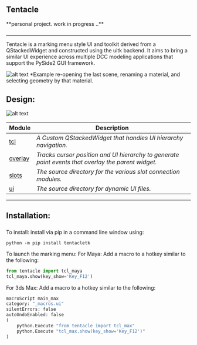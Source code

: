 ## Tentacle

\*\*personal project. work in progress ..\*\*


##### 
---
<!-- short_description_start -->
Tentacle is a marking menu style UI and toolkit derived from a QStackedWidget and constructed using the uitk backend. It aims to bring a similar UI experience across multiple DCC modeling applications that support the PySide2 GUI framework.
<!-- short_description_end -->

![alt text](https://raw.githubusercontent.com/m3trik/tentacle/master/docs/toolkit_demo.gif) \*Example re-opening the last scene, renaming a material, and selecting geometry by that material.

##


## Design:

![alt text](https://raw.githubusercontent.com/m3trik/tentacle/master/docs/dependancy_graph.jpg)


Module | Description
------- | -------
[tcl](https://github.com/m3trik/tentacle/blob/main/tentacle/tcl.py) | *A Custom QStackedWidget that handles UI hierarchy navigation.*
[overlay](https://github.com/m3trik/tentacle/blob/main/tentacle/overlay.py) | *Tracks cursor position and UI hierarchy to generate paint events that overlay the parent widget.*
[slots](https://github.com/m3trik/tentacle/blob/main/tentacle/slots) | *The source directory for the various slot connection modules.*
[ui](https://github.com/m3trik/tentacle/blob/main/tentacle/slots) | *The source directory for dynamic UI files.*

---

## Installation:

#####

To install:
install via pip in a command line window using:
```
python -m pip install tentacletk
```

To launch the marking menu:
For Maya:
Add a macro to a hotkey similar to the following:
```python
from tentacle import tcl_maya
tcl_maya.show(key_show='Key_F12')
```

For 3ds Max:
Add a macro to a hotkey similar to the following:
```python
macroScript main_max
category: "_macros.ui"
silentErrors: false
autoUndoEnabled: false
(
	python.Execute "from tentacle import tcl_max"
	python.Execute "tcl_max.show(key_show='Key_F12')"
)
```
